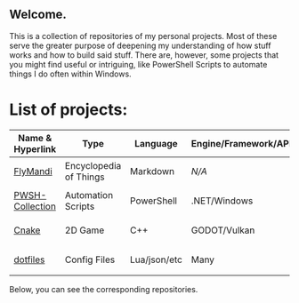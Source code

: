 ## Welcome.
This is a collection of repositories of my personal projects. Most of these serve the greater purpose of deepening my understanding of how stuff works and how to build said stuff.
There are, however, some projects that you might find useful or intriguing, like PowerShell Scripts to automate things I do often within Windows.

# List of projects:

| Name & Hyperlink                                  | Type              | Language  | Engine/Framework/API  | Status                       |
| ---                                               | ---               | ---       | ---                   | ---                          |
| [FlyMandi](https://github.com/FlyMandi/FlyMandi)  | Encyclopedia of Things | Markdown  | *N/A*                 | WIP :black_nib:           |
| [PWSH-Collection](https://github.com/FlyMandi/PWSH-Collection)| Automation Scripts | PowerShell | .NET/Windows          | WIP ✒️                       |
| [Cnake](https://github.com/FlyMandi/Cnake) | 2D Game | C++ | GODOT/Vulkan | WIP ✒️ |
| [dotfiles](https://github.com/FlyMandi/dotfiles) | Config Files | Lua/json/etc | Many | WIP ✒️  |

Below, you can see the corresponding repositories.
